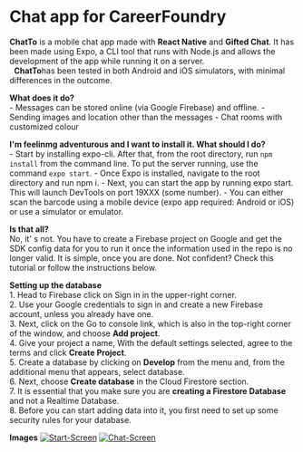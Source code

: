 <h1>Chat app for CareerFoundry</h1>

<b>ChatTo</b> is a mobile chat app made with <b>React Native</b> and <b>Gifted Chat</b>. It has been made using Expo, a CLI tool that runs with Node.js and allows the development of the app while running it on a server.<br/>
 
<b>ChatTo</b>has been tested in both Android and iOS simulators, with minimal differences in the outcome.<br/>

<b>What does it do?</b><br/>
	-	Messages can be stored online (via Google Firebase) and offline.
	-	Sending images and location other than the messages
	-	Chat rooms with customized colour
  
<b>I'm feelinmg adventurous and I want to install it. What should I do?</b><br/>
	-	Start by installing expo-cli. After that, from the root directory, run `npm install` from the command line. To put the server running, use the command `expo start`.
	-	Once Expo is installed, navigate to the root directory and run npm i.
	-	Next, you can start the app by running expo start. This will launch DevTools on port 19XXX (some number).
	-	You can either scan the barcode using a mobile device (expo app required: Android or iOS) or use a simulator or emulator.

<b>Is that all?</b><br/>
No, it' s not. You have to create a Firebase project on Google and get the SDK config data for you to run it once the information used in the repo is no longer valid. It is simple, once you are done. Not confident? Check this tutorial or follow the instructions below.

<b>Setting up the database</b><br/>
	1.	Head to Firebase click on Sign in in the upper-right corner.<br/>
	2.	Use your Google credentials to sign in and create a new Firebase account, unless you already have one.<br/>
	3.	Next, click on the Go to console link, which is also in the top-right corner of the window, and choose <b>Add project</b>.<br/>
	4.	Give your project a name, With the default settings selected, agree to the terms and click <b>Create Project</b>.<br/>
	5.	Create a database by clicking on <b>Develop</b> from the menu and, from the additional menu that appears, select database.<br/>
	6.	Next, choose <b>Create database</b> in the Cloud Firestore section.<br/>
	7.	It is essential that you make sure you are <b>creating a Firestore Database</b> and not a Realtime Database.<br/>
	8.	Before you can start adding data into it, you first need to set up some security rules for your database.<br/>

<b>Images</b>
<a href="https://ibb.co/3TV2PvM"><img src="https://i.ibb.co/b6YTGF2/Start-Screen.png" alt="Start-Screen" border="0"></a>
<a href="https://ibb.co/wwJCk6L"><img src="https://i.ibb.co/SdQ0jvx/Chat-Screen.png" alt="Chat-Screen" border="0"></a>

